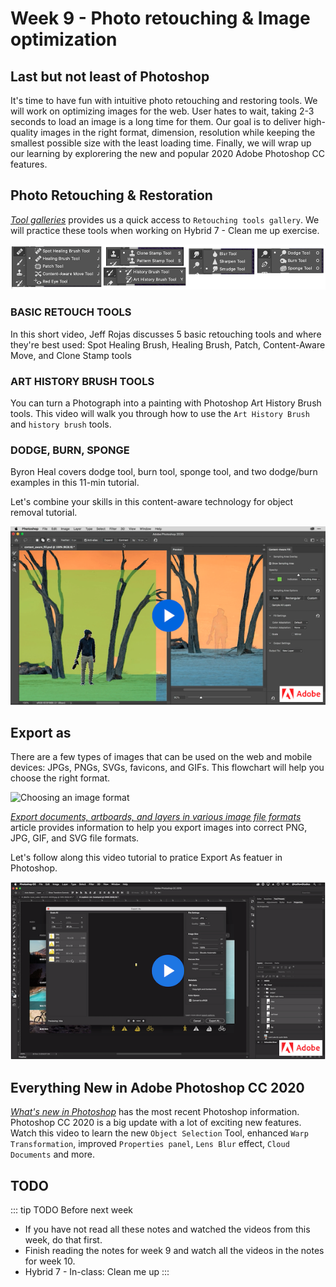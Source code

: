 # Week 9 - Photo retouching & Image optimization

## Last but not least of Photoshop

It's time to have fun with intuitive photo retouching and restoring tools. We will work on optimizing images for the web. User hates to wait, taking 2-3 seconds to load an image is a long time for them. Our goal is to deliver high-quality images in the right format, dimension, resolution while keeping the smallest possible size with the least loading time. Finally, we will wrap up our learning by explorering the new and popular 2020 Adobe Photoshop CC features. 

## Photo Retouching & Restoration

[*Tool galleries*](https://helpx.adobe.com/photoshop/using/tools.html#tool_galleries) provides us a quick access to `Retouching tools gallery`. We will practice these tools when working on Hybrid 7 - Clean me up exercise.

![Photoshop Retouching tools](./retouching-tools.png)


### BASIC RETOUCH TOOLS

In this short video, Jeff Rojas discusses 5 basic retouching tools and where they're best used: Spot Healing Brush, Healing Brush, Patch, Content-Aware Move, and Clone Stamp tools

<YouTube
  title="5 Basic retouching tools"
  url="https://www.youtube.com/embed/30lc8fW7m2Y"
/>

### ART HISTORY BRUSH TOOLS 

You can turn a Photograph into a painting with Photoshop Art History Brush tools. This video will walk you through how to use the `Art History Brush` and `history brush` tools.

<YouTube
  title="Art History Brush in Photoshop CC"
  url="https://www.youtube.com/embed/V5UPmn9uflY"
/>


### DODGE, BURN, SPONGE

Byron Heal covers dodge tool, burn tool, sponge tool, and two dodge/burn examples in this 11-min tutorial. 

<YouTube
  title="5 Basic retouching tools"
  url="https://www.youtube.com/embed/ShmOZGt1l04"
/>

Let's combine your skills in this content-aware technology for object removal tutorial.

<a href="https://helpx.adobe.com/photoshop/how-to/content-aware-hide-objects.html" target="_blandk">![Content-aware technology for object removal](./contentAwareRemove.png)</a>


## Export as 

There are a few types of images that can be used on the web and mobile devices: JPGs, PNGs, SVGs, favicons, and GIFs. This flowchart will help you choose the right format.

![Choosing an image format](https://learn-the-web.algonquindesign.ca/topics/image-formats/flow-chart.png)

[*Export documents, artboards, and layers in various image file formats*](https://helpx.adobe.com/photoshop/using/export-artboards-layers.html) article provides information to help you export images into correct PNG, JPG, GIF, and SVG file formats.

Let's follow along this video tutorial to pratice Export As featuer in Photoshop. 

<a href="https://helpx.adobe.com/photoshop/how-to/content-aware-hide-objects.html" target="_blandk">![Choosing an image format](./ps-export-as.png)</a>

## Everything New in Adobe Photoshop CC 2020
[*What's new in Photoshop*](https://helpx.adobe.com/photoshop/using/whats-new.html) has the most recent Photoshop information. Photoshop CC 2020 is a big update with a lot of exciting new features. Watch this video to learn the new `Object Selection` Tool, enhanced `Warp Transformation`, improved `Properties panel`, `Lens Blur` effect, `Cloud Documents` and more.

<YouTube
  title="What's new in 2020 Photoshop CC"
  url="https://www.youtube.com/embed/f8_S8M6ZJt4"
/>


## TODO

::: tip TODO Before next week

- If you have not read all these notes and watched the videos from this week, do that first.
- Finish reading the notes for week 9 and watch all the videos in the notes for week 10.
- Hybrid 7 - In-class: Clean me up
  :::
